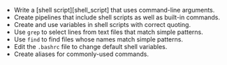 -   Write a [shell script][shell_script] that uses command-line arguments.
-   Create pipelines that include shell scripts as well as built-in commands.
-   Create and use variables in shell scripts with correct quoting.
-   Use `grep` to select lines from text files that match simple patterns.
-   Use `find` to find files whose names match simple patterns.
-   Edit the `.bashrc` file to change default shell variables.
-   Create aliases for commonly-used commands.
